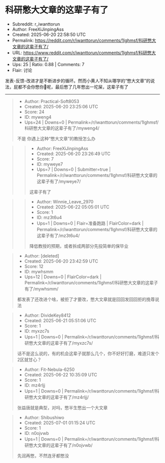 # 科研憋大文章的这辈子有了

- Subreddit: r_iwanttorun
- Author: FreeXiJinpingAss
- Created: 2025-06-20 22:58:50 UTC
- Permalink: https://reddit.com/r/iwanttorun/comments/1lghmsf/科研憋大文章的这辈子有了/
- URL: https://www.reddit.com/r/iwanttorun/comments/1lghmsf/科研憋大文章的这辈子有了/
- Ups: 25 | Ratio: 0.88 | Comments: 7
- Flair: 讨论


发表-反馈-改进才是不断进步的循环。然而小黄人不知从哪学的“憋大文章”的说法，屁都不会你憋你🐴呢，最后憋了几年憋出一坨屎，这辈子有了


---

> - Author: Practical-Soft8053
> - Created: 2025-06-20 23:25:06 UTC
> - Score: 24
> - ID: myweng4
> - Ups=24 | Downs=0 | Permalink=/r/iwanttorun/comments/1lghmsf/科研憋大文章的这辈子有了/myweng4/
>
> 不是 你遇上这种“憋大文章”的教授怎么办

>> - Author: FreeXiJinpingAss
>> - Created: 2025-06-20 23:26:49 UTC
>> - Score: 7
>> - ID: myweye7
>> - Ups=7 | Downs=0 | Submitter=true | Permalink=/r/iwanttorun/comments/1lghmsf/科研憋大文章的这辈子有了/myweye7/
>>
>> 这辈子有了

>> - Author: Winnie_Leave_2970
>> - Created: 2025-06-22 05:05:01 UTC
>> - Score: 1
>> - ID: mz3t6u4
>> - Ups=1 | Downs=0 | Flair=准备跑路 | FlairColor=dark | Permalink=/r/iwanttorun/comments/1lghmsf/科研憋大文章的这辈子有了/mz3t6u4/
>>
>> 降低教授的预期，或者拆成两部分先投简单的保毕业

> - Author: [deleted]
> - Created: 2025-06-20 23:42:59 UTC
> - Score: 12
> - ID: mywhsmm
> - Ups=12 | Downs=0 | FlairColor=dark | Permalink=/r/iwanttorun/comments/1lghmsf/科研憋大文章的这辈子有了/mywhsmm/
>
> 都发表了还改进个啥，被拒了才要改，憋大文章就是回回发回回拒的挽尊说法

> - Author: DivideKey8412
> - Created: 2025-06-21 05:51:06 UTC
> - Score: 1
> - ID: myxzc7s
> - Ups=1 | Downs=0 | Permalink=/r/iwanttorun/comments/1lghmsf/科研憋大文章的这辈子有了/myxzc7s/
>
> 话不是这么说的，有的机会这辈子就那么几个，你不好好打磨，难道只发个2区就甘心？

> - Author: Fit-Nebula-6250
> - Created: 2025-06-22 10:35:09 UTC
> - Score: 1
> - ID: mz4rljj
> - Ups=1 | Downs=0 | Permalink=/r/iwanttorun/comments/1lghmsf/科研憋大文章的这辈子有了/mz4rljj/
>
> 张益唐就是典型，对吗，憋半生憋出一个大文章

> - Author: Shibushiwo
> - Created: 2025-07-01 01:15:24 UTC
> - Score: 1
> - ID: n0ojvwb
> - Ups=1 | Downs=0 | Permalink=/r/iwanttorun/comments/1lghmsf/科研憋大文章的这辈子有了/n0ojvwb/
>
> 先润再憋，不然连牙都憋没
